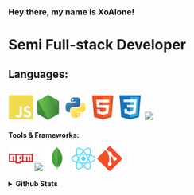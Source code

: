 

<h3>Hey there, my name is XoAlone!</h3>
<h1>Semi Full-stack Developer</h1>
<h2><b>Languages:</h2>
<h2>
   <img width="50" src="https://raw.githubusercontent.com/devicons/devicon/master/icons/javascript/javascript-plain.svg">
   <img width="50" src="https://raw.githubusercontent.com/devicons/devicon/master/icons/nodejs/nodejs-original.svg">
   <img width="50" src="https://raw.githubusercontent.com/devicons/devicon/master/icons/python/python-original.svg">
   <img width="50" src="https://raw.githubusercontent.com/devicons/devicon/master/icons/html5/html5-original.svg">
   <img width="50" src="https://raw.githubusercontent.com/devicons/devicon/master/icons/css3/css3-original.svg">
   <img width="50" src="https://upload.wikimedia.org/wikipedia/commons/c/cf/Lua-Logo.svg">
</h2>
<p><b>Tools & Frameworks:</p>
<p>
   <img width="50" src="https://raw.githubusercontent.com/devicons/devicon/master/icons/npm/npm-original-wordmark.svg">
   <img width="50" src="https://d2eip9sf3oo6c2.cloudfront.net/tags/images/000/000/359/full/expressjslogo.png">
   <img width="50" src="https://raw.githubusercontent.com/devicons/devicon/master/icons/mongodb/mongodb-original.svg">
   <img width="50" src="https://raw.githubusercontent.com/devicons/devicon/master/icons/react/react-original.svg">
   <img width="50" src="https://raw.githubusercontent.com/devicons/devicon/master/icons/git/git-original.svg">
</p>
<details>
   <summary >Github Stats</summary>
   <p>
      <img src="https://github-readme-stats.vercel.app/api?username=XoAlone&show_icons=true&theme=tokyonight">
   </p>
   <p>
      <img src="https://github-readme-stats.vercel.app/api/top-langs/?username=XoAlone&layout=compact&theme=tokyonight">
   </p>
</details>

